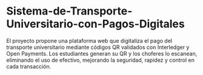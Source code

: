 # Sistema-de-Transporte-Universitario-con-Pagos-Digitales
El proyecto propone una plataforma web que digitaliza el pago del transporte universitario mediante códigos QR validados con Interledger y Open Payments. Los estudiantes generan su QR y los choferes lo escanean, eliminando el uso de efectivo, mejorando la seguridad, rapidez y control en cada transacción.
